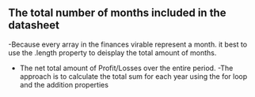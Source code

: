 ## The total number of months included in the datasheet 
-Because every array in the finances virable represent a month. it best to use the .length property to deisplay the total amount of months.


* The net total amount of Profit/Losses over the entire period.
-The approach is to calculate the total sum for each year using the for loop and the addition properties 